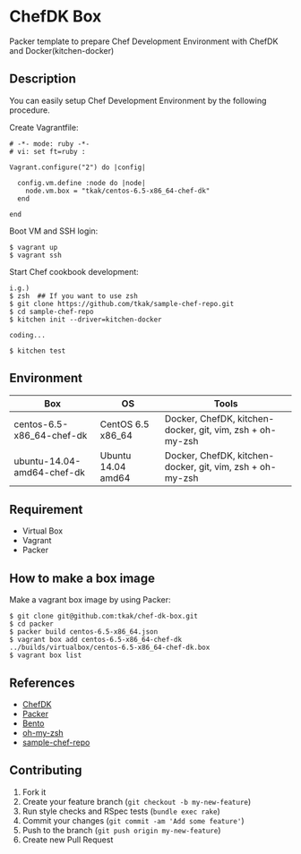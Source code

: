 ChefDK Box
==========

Packer template to prepare Chef Development Environment with ChefDK and
Docker(kitchen-docker)

## Description

You can easily setup Chef Development Environment by the following procedure.

Create Vagrantfile:

```
# -*- mode: ruby -*-
# vi: set ft=ruby :

Vagrant.configure("2") do |config|

  config.vm.define :node do |node|
    node.vm.box = "tkak/centos-6.5-x86_64-chef-dk"
  end

end
```

Boot VM and SSH login:

```
$ vagrant up
$ vagrant ssh
```

Start Chef cookbook development:

```
i.g.)
$ zsh  ## If you want to use zsh
$ git clone https://github.com/tkak/sample-chef-repo.git
$ cd sample-chef-repo
$ kitchen init --driver=kitchen-docker 

coding...

$ kitchen test
```


## Environment

|Box                      |OS               |Tools                                                    |
|-------------------------|-----------------|---------------------------------------------------------|
|centos-6.5-x86_64-chef-dk|CentOS 6.5 x86_64|Docker, ChefDK, kitchen-docker, git, vim, zsh + oh-my-zsh|
|ubuntu-14.04-amd64-chef-dk|Ubuntu 14.04 amd64|Docker, ChefDK, kitchen-docker, git, vim, zsh + oh-my-zsh|


## Requirement

* Virtual Box
* Vagrant
* Packer


## How to make a box image

Make a vagrant box image by using Packer:

```
$ git clone git@github.com:tkak/chef-dk-box.git
$ cd packer
$ packer build centos-6.5-x86_64.json
$ vagrant box add centos-6.5-x86_64-chef-dk ../builds/virtualbox/centos-6.5-x86_64-chef-dk.box
$ vagrant box list
```


## References

* [ChefDK](http://downloads.getchef.com/chef-dk/)
* [Packer](http://www.packer.io/)
* [Bento](https://github.com/opscode/bento)
* [oh-my-zsh](https://github.com/robbyrussell/oh-my-zsh)
* [sample-chef-repo](https://github.com/tkak/sample-chef-repo)


## Contributing

1. Fork it
2. Create your feature branch (`git checkout -b my-new-feature`)
3. Run style checks and RSpec tests (`bundle exec rake`)
4. Commit your changes (`git commit -am 'Add some feature'`)
5. Push to the branch (`git push origin my-new-feature`)
6. Create new Pull Request

